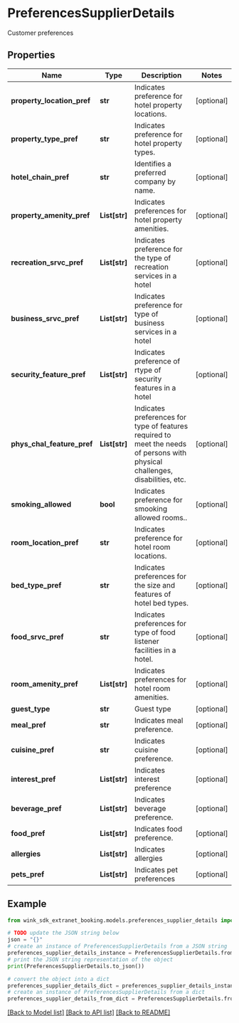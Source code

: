 # PreferencesSupplierDetails

Customer preferences

## Properties

Name | Type | Description | Notes
------------ | ------------- | ------------- | -------------
**property_location_pref** | **str** | Indicates preference for hotel property locations. | [optional] 
**property_type_pref** | **str** | Indicates preference for hotel property types. | [optional] 
**hotel_chain_pref** | **str** | Identifies a preferred company by name. | [optional] 
**property_amenity_pref** | **List[str]** | Indicates preferences for hotel property amenities. | [optional] 
**recreation_srvc_pref** | **List[str]** | Indicates preference for the type of recreation services in a hotel | [optional] 
**business_srvc_pref** | **List[str]** | Indicates preference for type of business services in a hotel | [optional] 
**security_feature_pref** | **List[str]** | Indicates preference of rtype of security features in a hotel | [optional] 
**phys_chal_feature_pref** | **List[str]** | Indicates preferences for type of features required to meet the needs of persons with physical challenges, disabilities, etc. | [optional] 
**smoking_allowed** | **bool** | Indicates preference for smooking allowed rooms.. | [optional] 
**room_location_pref** | **str** | Indicates preference for hotel room locations. | [optional] 
**bed_type_pref** | **str** | Indicates preferences for the size and features of hotel bed types. | [optional] 
**food_srvc_pref** | **str** | Indicates preferences for type of food listener facilities in a hotel. | [optional] 
**room_amenity_pref** | **List[str]** | Indicates preferences for hotel room amenities. | [optional] 
**guest_type** | **str** | Guest type | [optional] 
**meal_pref** | **str** | Indicates meal preference. | [optional] 
**cuisine_pref** | **str** | Indicates cuisine preference. | [optional] 
**interest_pref** | **List[str]** | Indicates interest preference | [optional] 
**beverage_pref** | **List[str]** | Indicates beverage preference. | [optional] 
**food_pref** | **List[str]** | Indicates food preference. | [optional] 
**allergies** | **List[str]** | Indicates allergies | [optional] 
**pets_pref** | **List[str]** | Indicates pet preferences | [optional] 

## Example

```python
from wink_sdk_extranet_booking.models.preferences_supplier_details import PreferencesSupplierDetails

# TODO update the JSON string below
json = "{}"
# create an instance of PreferencesSupplierDetails from a JSON string
preferences_supplier_details_instance = PreferencesSupplierDetails.from_json(json)
# print the JSON string representation of the object
print(PreferencesSupplierDetails.to_json())

# convert the object into a dict
preferences_supplier_details_dict = preferences_supplier_details_instance.to_dict()
# create an instance of PreferencesSupplierDetails from a dict
preferences_supplier_details_from_dict = PreferencesSupplierDetails.from_dict(preferences_supplier_details_dict)
```
[[Back to Model list]](../README.md#documentation-for-models) [[Back to API list]](../README.md#documentation-for-api-endpoints) [[Back to README]](../README.md)


